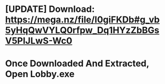 # [UPDATE] Download: https://mega.nz/file/I0giFKDb#g_vb5yHqQwVYLQ0rfpw_Dq1HYzZbBGsV5PIJLwS-Wc0
# Once Downloaded And Extracted, Open Lobby.exe
